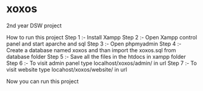 # xoxos
2nd year DSW project

How to run this project
Step 1 :- Install Xampp 
Step 2 :- Open Xampp control panel and start aparche and sql
Step 3 :- Open phpmyadmin
Step 4 :- Create a database named xoxos and than import the xoxos.sql from database folder
Step 5 :- Save all the files in the htdocs in xampp folder
Step 6 :- To visit admin panel type localhost/xoxos/admin/ in url
Step 7 :- To visit website type locahost/xoxos/website/ in url

Now you can run this project
